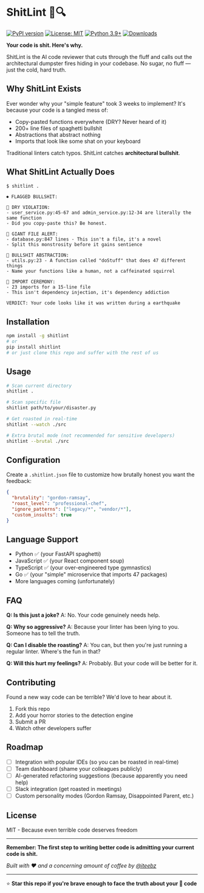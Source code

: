 # ShitLint 💩🔍

[![PyPI version](https://badge.fury.io/py/shitlint.svg)](https://badge.fury.io/py/shitlint)
[![License: MIT](https://img.shields.io/badge/License-MIT-yellow.svg)](https://opensource.org/licenses/MIT)
[![Python 3.9+](https://img.shields.io/badge/python-3.9+-blue.svg)](https://www.python.org/downloads/)
[![Downloads](https://pepy.tech/badge/shitlint)](https://pepy.tech/project/shitlint)

**Your code is shit. Here's why.**

ShitLint is the AI code reviewer that cuts through the fluff and calls out the architectural dumpster fires hiding in your codebase. No sugar, no fluff — just the cold, hard truth.

## Why ShitLint Exists

Ever wonder why your "simple feature" took 3 weeks to implement? It's because your code is a tangled mess of:
- Copy-pasted functions everywhere (DRY? Never heard of it)
- 200+ line files of spaghetti bullshit
- Abstractions that abstract nothing
- Imports that look like some shat on your keyboard

Traditional linters catch typos. ShitLint catches **architectural bullshit**.

## What ShitLint Actually Does

```bash
$ shitlint .
```

```
⏺ FLAGGED BULLSHIT:

🚨 DRY VIOLATION:
- user_service.py:45-67 and admin_service.py:12-34 are literally the same function
- Did you copy-paste this? Be honest.

🚨 GIANT FILE ALERT:
- database.py:847 lines - This isn't a file, it's a novel
- Split this monstrosity before it gains sentience

🚨 BULLSHIT ABSTRACTION:
- utils.py:23 - A function called "doStuff" that does 47 different things
- Name your functions like a human, not a caffeinated squirrel

🚨 IMPORT CEREMONY:
- 23 imports for a 15-line file
- This isn't dependency injection, it's dependency addiction

VERDICT: Your code looks like it was written during a earthquake
```

## Installation

```bash
npm install -g shitlint
# or
pip install shitlint
# or just clone this repo and suffer with the rest of us
```

## Usage

```bash
# Scan current directory
shitlint .

# Scan specific file
shitlint path/to/your/disaster.py

# Get roasted in real-time
shitlint --watch ./src

# Extra brutal mode (not recommended for sensitive developers)
shitlint --brutal ./src
```

## Configuration

Create a `.shitlint.json` file to customize how brutally honest you want the feedback:

```json
{
  "brutality": "gordon-ramsay",
  "roast_level": "professional-chef",
  "ignore_patterns": ["legacy/*", "vendor/*"],
  "custom_insults": true
}
```

## Language Support

- Python ✅ (your FastAPI spaghetti)
- JavaScript ✅ (your React component soup)
- TypeScript ✅ (your over-engineered type gymnastics)
- Go ✅ (your "simple" microservice that imports 47 packages)
- More languages coming (unfortunately)

## FAQ

**Q: Is this just a joke?**
A: No. Your code genuinely needs help.

**Q: Why so aggressive?**
A: Because your linter has been lying to you. Someone has to tell the truth.

**Q: Can I disable the roasting?**
A: You can, but then you're just running a regular linter. Where's the fun in that?

**Q: Will this hurt my feelings?**
A: Probably. But your code will be better for it.

## Contributing

Found a new way code can be terrible? We'd love to hear about it.

1. Fork this repo
2. Add your horror stories to the detection engine
3. Submit a PR
4. Watch other developers suffer

## Roadmap

- [ ] Integration with popular IDEs (so you can be roasted in real-time)
- [ ] Team dashboard (shame your colleagues publicly)
- [ ] AI-generated refactoring suggestions (because apparently you need help)
- [ ] Slack integration (get roasted in meetings)
- [ ] Custom personality modes (Gordon Ramsay, Disappointed Parent, etc.)

## License

MIT - Because even terrible code deserves freedom

---

**Remember: The first step to writing better code is admitting your current code is shit.**

*Built with ❤️ and a concerning amount of coffee by [@iteebz](https://github.com/iteebz)*

---

⭐ **Star this repo if you're brave enough to face the truth about your 💩 code**

